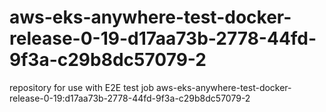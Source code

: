 # aws-eks-anywhere-test-docker-release-0-19-d17aa73b-2778-44fd-9f3a-c29b8dc57079-2
repository for use with E2E test job aws-eks-anywhere-test-docker-release-0-19:d17aa73b-2778-44fd-9f3a-c29b8dc57079-2
